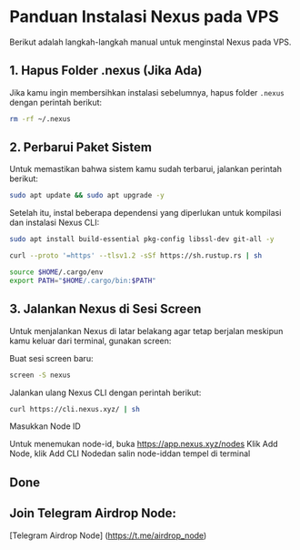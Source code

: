# Panduan Instalasi Nexus pada VPS

Berikut adalah langkah-langkah manual untuk menginstal Nexus pada VPS.

## 1. Hapus Folder .nexus (Jika Ada)

Jika kamu ingin membersihkan instalasi sebelumnya, hapus folder `.nexus` dengan perintah berikut:

```bash
rm -rf ~/.nexus
```
## 2. Perbarui Paket Sistem
Untuk memastikan bahwa sistem kamu sudah terbarui, jalankan perintah berikut:
```bash
sudo apt update && sudo apt upgrade -y
```
Setelah itu, instal beberapa dependensi yang diperlukan untuk kompilasi dan instalasi Nexus CLI:
```bash
sudo apt install build-essential pkg-config libssl-dev git-all -y
```
```bash
curl --proto '=https' --tlsv1.2 -sSf https://sh.rustup.rs | sh
```
```bash
source $HOME/.cargo/env
export PATH="$HOME/.cargo/bin:$PATH"
```

## 3. Jalankan Nexus di Sesi Screen
Untuk menjalankan Nexus di latar belakang agar tetap berjalan meskipun kamu keluar dari terminal, gunakan screen:

Buat sesi screen baru:
```bash
screen -S nexus
```
Jalankan ulang Nexus CLI dengan perintah berikut:
```bash
curl https://cli.nexus.xyz/ | sh
```
Masukkan Node ID

Untuk menemukan node-id, buka https://app.nexus.xyz/nodes
Klik Add Node, klik Add CLI Nodedan salin node-iddan tempel di terminal

## Done

## Join Telegram Airdrop Node:  

[Telegram Airdrop Node]
(https://t.me/airdrop_node)
